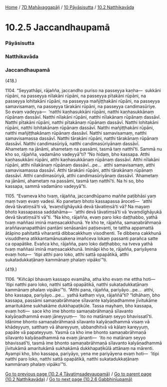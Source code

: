
[Home](/) / [7D Mahāvaggapāḷi](../../../7D.md) / [10 Pāyāsisutta](../../10.md) / [10.2 Natthikavāda](../10.2.md)

# 10.2.5 Jaccandhaupamā

### Pāyāsisutta

### Natthikavāda

### Jaccandhaupamā

(418.)

1104\. “Seyyathāpi, rājañña, jaccandho puriso na passeyya kaṇha—  sukkāni rūpāni, na passeyya nīlakāni rūpāni, na passeyya pītakāni rūpāni, na passeyya lohitakāni rūpāni, na passeyya mañjiṭṭhakāni rūpāni, na passeyya samavisamaṃ, na passeyya tārakāni rūpāni, na passeyya candimasūriye. So evaṃ vadeyya—  ‘natthi kaṇhasukkāni rūpāni, natthi kaṇhasukkānaṃ rūpānaṃ dassāvī. Natthi nīlakāni rūpāni, natthi nīlakānaṃ rūpānaṃ dassāvī. Natthi pītakāni rūpāni, natthi pītakānaṃ rūpānaṃ dassāvī. Natthi lohitakāni rūpāni, natthi lohitakānaṃ rūpānaṃ dassāvī. Natthi mañjiṭṭhakāni rūpāni, natthi mañjiṭṭhakānaṃ rūpānaṃ dassāvī. Natthi samavisamaṃ, natthi samavisamassa dassāvī. Natthi tārakāni rūpāni, natthi tārakānaṃ rūpānaṃ dassāvī. Natthi candimasūriyā, natthi candimasūriyānaṃ dassāvī. Ahametaṃ na jānāmi, ahametaṃ na passāmi, tasmā taṃ natthī’ti. Sammā nu kho so, rājañña, vadamāno vadeyyā”ti? “No hidaṃ, bho kassapa. Atthi kaṇhasukkāni rūpāni, atthi kaṇhasukkānaṃ rūpānaṃ dassāvī. Atthi nīlakāni rūpāni, atthi nīlakānaṃ rūpānaṃ dassāvī…pe…  atthi samavisamaṃ, atthi samavisamassa dassāvī. Atthi tārakāni rūpāni, atthi tārakānaṃ rūpānaṃ dassāvī. Atthi candimasūriyā, atthi candimasūriyānaṃ dassāvī. ‘Ahametaṃ na jānāmi, ahametaṃ na passāmi, tasmā taṃ natthī’ti. Na hi so, bho kassapa, sammā vadamāno vadeyyā”ti.

1105\. “Evameva kho tvaṃ, rājañña, jaccandhūpamo maññe paṭibhāsi yaṃ maṃ tvaṃ evaṃ vadesi. Ko panetaṃ bhoto kassapassa āroceti—  ‘atthi devā tāvatiṃsā’ti vā, ‘evaṃdīghāyukā devā tāvatiṃsā’ti vā? Na mayaṃ bhoto kassapassa saddahāma—  ‘atthi devā tāvatiṃsā’ti vā ‘evaṃdīghāyukā devā tāvatiṃsā’ti vā”ti. “Na kho, rājañña, evaṃ paro loko daṭṭhabbo, yathā tvaṃ maññasi iminā maṃsacakkhunā. Ye kho te, rājañña, samaṇabrāhmaṇā araññavanapatthāni pantāni senāsanāni paṭisevanti, te tattha appamattā ātāpino pahitattā viharantā dibbacakkhuṃ visodhenti. Te dibbena cakkhunā visuddhena atikkantamānusakena imañceva lokaṃ passanti parañca satte ca opapātike. Evañca kho, rājañña, paro loko daṭṭhabbo; na tveva yathā tvaṃ maññasi iminā maṃsacakkhunā. Imināpi kho te, rājañña, pariyāyena evaṃ hotu—  ‘itipi atthi paro loko, atthi sattā opapātikā, atthi sukatadukkaṭānaṃ kammānaṃ phalaṃ vipāko’”ti.

(419.)

1106\. “Kiñcāpi bhavaṃ kassapo evamāha, atha kho evaṃ me ettha hoti—  ‘itipi natthi paro loko, natthi sattā opapātikā, natthi sukatadukkaṭānaṃ kammānaṃ phalaṃ vipāko’”ti. “Atthi pana, rājañña, pariyāyo…pe…  atthi, bho kassapa, pariyāyo…pe…  yathā kathaṃ viya, rājaññā”ti? “Idhāhaṃ, bho kassapa, passāmi samaṇabrāhmaṇe sīlavante kalyāṇadhamme jīvitukāme amaritukāme sukhakāme dukkhapaṭikūle. Tassa mayhaṃ, bho kassapa, evaṃ hoti—  sace kho ime bhonto samaṇabrāhmaṇā sīlavanto kalyāṇadhammā evaṃ jāneyyuṃ—  ‘ito no matānaṃ seyyo bhavissatī’ti. Idānime bhonto samaṇabrāhmaṇā sīlavanto kalyāṇadhammā visaṃ vā khādeyyuṃ, satthaṃ vā āhareyyuṃ, ubbandhitvā vā kālaṃ kareyyuṃ, papāte vā papateyyuṃ. Yasmā ca kho ime bhonto samaṇabrāhmaṇā sīlavanto kalyāṇadhammā na evaṃ jānanti—  ‘ito no matānaṃ seyyo bhavissatī’ti, tasmā ime bhonto samaṇabrāhmaṇā sīlavanto kalyāṇadhammā jīvitukāmā amaritukāmā sukhakāmā dukkhapaṭikūlā attānaṃ na mārenti. Ayampi kho, bho kassapa, pariyāyo, yena me pariyāyena evaṃ hoti—  ‘itipi natthi paro loko, natthi sattā opapātikā, natthi sukatadukkaṭānaṃ kammānaṃ phalaṃ vipāko’”ti.

[Go to previous page (10.2.4 Tāvatiṃsadevaupamā)](10.2.4.md) / [Go to parent page (10.2 Natthikavāda)](../10.2.md) / [Go to next page (10.2.6 Gabbhinīupamā)](10.2.6.md)


